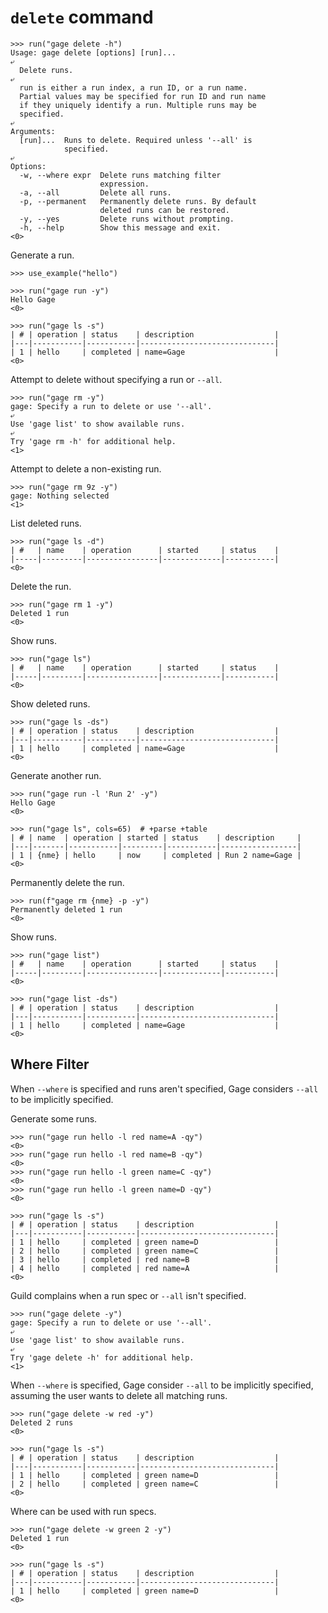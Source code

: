 # `delete` command

    >>> run("gage delete -h")
    Usage: gage delete [options] [run]...
    ⤶
      Delete runs.
    ⤶
      run is either a run index, a run ID, or a run name.
      Partial values may be specified for run ID and run name
      if they uniquely identify a run. Multiple runs may be
      specified.
    ⤶
    Arguments:
      [run]...  Runs to delete. Required unless '--all' is
                specified.
    ⤶
    Options:
      -w, --where expr  Delete runs matching filter
                        expression.
      -a, --all         Delete all runs.
      -p, --permanent   Permanently delete runs. By default
                        deleted runs can be restored.
      -y, --yes         Delete runs without prompting.
      -h, --help        Show this message and exit.
    <0>

Generate a run.

    >>> use_example("hello")

    >>> run("gage run -y")
    Hello Gage
    <0>

    >>> run("gage ls -s")
    | # | operation | status    | description                  |
    |---|-----------|-----------|------------------------------|
    | 1 | hello     | completed | name=Gage                    |
    <0>

Attempt to delete without specifying a run or `--all`.

    >>> run("gage rm -y")
    gage: Specify a run to delete or use '--all'.
    ⤶
    Use 'gage list' to show available runs.
    ⤶
    Try 'gage rm -h' for additional help.
    <1>

Attempt to delete a non-existing run.

    >>> run("gage rm 9z -y")
    gage: Nothing selected
    <1>

List deleted runs.

    >>> run("gage ls -d")
    | #   | name    | operation      | started     | status    |
    |-----|---------|----------------|-------------|-----------|
    <0>

Delete the run.

    >>> run("gage rm 1 -y")
    Deleted 1 run
    <0>

Show runs.

    >>> run("gage ls")
    | #   | name    | operation      | started     | status    |
    |-----|---------|----------------|-------------|-----------|
    <0>

Show deleted runs.

    >>> run("gage ls -ds")
    | # | operation | status    | description                  |
    |---|-----------|-----------|------------------------------|
    | 1 | hello     | completed | name=Gage                    |
    <0>

Generate another run.

    >>> run("gage run -l 'Run 2' -y")
    Hello Gage
    <0>

    >>> run("gage ls", cols=65)  # +parse +table
    | # | name  | operation | started | status    | description     |
    |---|-------|-----------|---------|-----------|-----------------|
    | 1 | {nme} | hello     | now     | completed | Run 2 name=Gage |
    <0>

Permanently delete the run.

    >>> run(f"gage rm {nme} -p -y")
    Permanently deleted 1 run
    <0>

Show runs.

    >>> run("gage list")
    | #   | name    | operation      | started     | status    |
    |-----|---------|----------------|-------------|-----------|
    <0>

    >>> run("gage list -ds")
    | # | operation | status    | description                  |
    |---|-----------|-----------|------------------------------|
    | 1 | hello     | completed | name=Gage                    |
    <0>

## Where Filter

When `--where` is specified and runs aren't specified, Gage considers
`--all` to be implicitly specified.

Generate some runs.

    >>> run("gage run hello -l red name=A -qy")
    <0>
    >>> run("gage run hello -l red name=B -qy")
    <0>
    >>> run("gage run hello -l green name=C -qy")
    <0>
    >>> run("gage run hello -l green name=D -qy")
    <0>

    >>> run("gage ls -s")
    | # | operation | status    | description                  |
    |---|-----------|-----------|------------------------------|
    | 1 | hello     | completed | green name=D                 |
    | 2 | hello     | completed | green name=C                 |
    | 3 | hello     | completed | red name=B                   |
    | 4 | hello     | completed | red name=A                   |
    <0>

Guild complains when a run spec or `--all` isn't specified.

    >>> run("gage delete -y")
    gage: Specify a run to delete or use '--all'.
    ⤶
    Use 'gage list' to show available runs.
    ⤶
    Try 'gage delete -h' for additional help.
    <1>

When `--where` is specified, Gage consider `--all` to be implicitly
specified, assuming the user wants to delete all matching runs.

    >>> run("gage delete -w red -y")
    Deleted 2 runs
    <0>

    >>> run("gage ls -s")
    | # | operation | status    | description                  |
    |---|-----------|-----------|------------------------------|
    | 1 | hello     | completed | green name=D                 |
    | 2 | hello     | completed | green name=C                 |
    <0>

Where can be used with run specs.

    >>> run("gage delete -w green 2 -y")
    Deleted 1 run
    <0>

    >>> run("gage ls -s")
    | # | operation | status    | description                  |
    |---|-----------|-----------|------------------------------|
    | 1 | hello     | completed | green name=D                 |
    <0>
